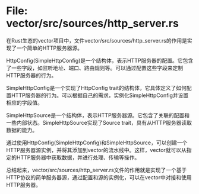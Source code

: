 # File: vector/src/sources/http_server.rs

在Rust生态的vector项目中，文件vector/src/sources/http_server.rs的作用是实现了一个简单的HTTP服务器源。

HttpConfig(SimpleHttpConfig)是一个结构体，表示HTTP服务器的配置。它包含了一些字段，如监听地址、端口、路由规则等。可以通过配置这些字段来定制HTTP服务器的行为。

SimpleHttpConfig是一个实现了HttpConfig trait的结构体，它具体定义了如何配置HTTP服务器的行为。可以根据自己的需求，实例化SimpleHttpConfig并设置相应的字段值。

SimpleHttpSource是一个结构体，表示HTTP服务器源。它包含了关联的配置和一些内部状态。SimpleHttpSource实现了Source trait，具有从HTTP服务器读取数据的能力。

通过使用HttpConfig(SimpleHttpConfig)和SimpleHttpSource，可以创建一个HTTP服务器源实例，并将其添加到vector的流水线中。这样，vector就可以从指定的HTTP服务器中获取数据，并进行处理、传输等操作。

总结起来，vector/src/sources/http_server.rs文件的作用就是实现了一个基于HTTP协议的简单服务器源，通过配置和源的实例化，可以在vector中对接和使用HTTP服务器。

